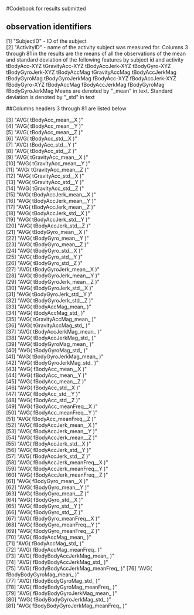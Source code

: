 #Codebook for results submitted
## observation identifiers
 [1] "SubjectID" - ID of the subject                     
 [2] "ActivityID" - name of the activity subject was measured for. 
 Columns 3 through 81 in the results are the means of all the observations of the mean and standard deviation of the following features by subject id and activity
tBodyAcc-XYZ
tGravityAcc-XYZ
tBodyAccJerk-XYZ
tBodyGyro-XYZ
tBodyGyroJerk-XYZ
tBodyAccMag
tGravityAccMag
tBodyAccJerkMag
tBodyGyroMag
tBodyGyroJerkMag
fBodyAcc-XYZ
fBodyAccJerk-XYZ
fBodyGyro-XYZ
fBodyAccMag
fBodyAccJerkMag
fBodyGyroMag
fBodyGyroJerkMag
Means are denoted by "_mean" in text. Standard deviation is denoted by "_std" in text 

##Columns headers 3 through 81 are listed below

 [3] "AVG( tBodyAcc_mean__X )"              
 [4] "AVG( tBodyAcc_mean__Y )"              
 [5] "AVG( tBodyAcc_mean__Z )"              
 [6] "AVG( tBodyAcc_std__X )"               
 [7] "AVG( tBodyAcc_std__Y )"               
 [8] "AVG( tBodyAcc_std__Z )"               
 [9] "AVG( tGravityAcc_mean__X )"           
[10] "AVG( tGravityAcc_mean__Y )"           
[11] "AVG( tGravityAcc_mean__Z )"           
[12] "AVG( tGravityAcc_std__X )"            
[13] "AVG( tGravityAcc_std__Y )"            
[14] "AVG( tGravityAcc_std__Z )"            
[15] "AVG( tBodyAccJerk_mean__X )"          
[16] "AVG( tBodyAccJerk_mean__Y )"          
[17] "AVG( tBodyAccJerk_mean__Z )"          
[18] "AVG( tBodyAccJerk_std__X )"           
[19] "AVG( tBodyAccJerk_std__Y )"           
[20] "AVG( tBodyAccJerk_std__Z )"           
[21] "AVG( tBodyGyro_mean__X )"             
[22] "AVG( tBodyGyro_mean__Y )"             
[23] "AVG( tBodyGyro_mean__Z )"             
[24] "AVG( tBodyGyro_std__X )"              
[25] "AVG( tBodyGyro_std__Y )"              
[26] "AVG( tBodyGyro_std__Z )"              
[27] "AVG( tBodyGyroJerk_mean__X )"         
[28] "AVG( tBodyGyroJerk_mean__Y )"         
[29] "AVG( tBodyGyroJerk_mean__Z )"         
[30] "AVG( tBodyGyroJerk_std__X )"          
[31] "AVG( tBodyGyroJerk_std__Y )"          
[32] "AVG( tBodyGyroJerk_std__Z )"          
[33] "AVG( tBodyAccMag_mean_ )"             
[34] "AVG( tBodyAccMag_std_ )"              
[35] "AVG( tGravityAccMag_mean_ )"          
[36] "AVG( tGravityAccMag_std_ )"           
[37] "AVG( tBodyAccJerkMag_mean_ )"         
[38] "AVG( tBodyAccJerkMag_std_ )"          
[39] "AVG( tBodyGyroMag_mean_ )"            
[40] "AVG( tBodyGyroMag_std_ )"             
[41] "AVG( tBodyGyroJerkMag_mean_ )"        
[42] "AVG( tBodyGyroJerkMag_std_ )"         
[43] "AVG( fBodyAcc_mean__X )"              
[44] "AVG( fBodyAcc_mean__Y )"              
[45] "AVG( fBodyAcc_mean__Z )"              
[46] "AVG( fBodyAcc_std__X )"               
[47] "AVG( fBodyAcc_std__Y )"               
[48] "AVG( fBodyAcc_std__Z )"               
[49] "AVG( fBodyAcc_meanFreq__X )"          
[50] "AVG( fBodyAcc_meanFreq__Y )"          
[51] "AVG( fBodyAcc_meanFreq__Z )"          
[52] "AVG( fBodyAccJerk_mean__X )"          
[53] "AVG( fBodyAccJerk_mean__Y )"          
[54] "AVG( fBodyAccJerk_mean__Z )"          
[55] "AVG( fBodyAccJerk_std__X )"           
[56] "AVG( fBodyAccJerk_std__Y )"           
[57] "AVG( fBodyAccJerk_std__Z )"           
[58] "AVG( fBodyAccJerk_meanFreq__X )"      
[59] "AVG( fBodyAccJerk_meanFreq__Y )"      
[60] "AVG( fBodyAccJerk_meanFreq__Z )"      
[61] "AVG( fBodyGyro_mean__X )"             
[62] "AVG( fBodyGyro_mean__Y )"             
[63] "AVG( fBodyGyro_mean__Z )"             
[64] "AVG( fBodyGyro_std__X )"              
[65] "AVG( fBodyGyro_std__Y )"              
[66] "AVG( fBodyGyro_std__Z )"              
[67] "AVG( fBodyGyro_meanFreq__X )"         
[68] "AVG( fBodyGyro_meanFreq__Y )"         
[69] "AVG( fBodyGyro_meanFreq__Z )"         
[70] "AVG( fBodyAccMag_mean_ )"             
[71] "AVG( fBodyAccMag_std_ )"              
[72] "AVG( fBodyAccMag_meanFreq_ )"         
[73] "AVG( fBodyBodyAccJerkMag_mean_ )"     
[74] "AVG( fBodyBodyAccJerkMag_std_ )"      
[75] "AVG( fBodyBodyAccJerkMag_meanFreq_ )" 
[76] "AVG( fBodyBodyGyroMag_mean_ )"        
[77] "AVG( fBodyBodyGyroMag_std_ )"         
[78] "AVG( fBodyBodyGyroMag_meanFreq_ )"    
[79] "AVG( fBodyBodyGyroJerkMag_mean_ )"    
[80] "AVG( fBodyBodyGyroJerkMag_std_ )"     
[81] "AVG( fBodyBodyGyroJerkMag_meanFreq_ )"